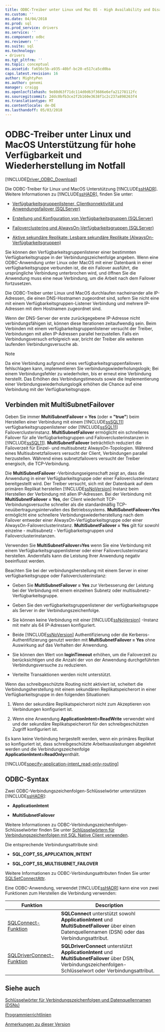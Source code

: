 ```yaml
---
title: ODBC-Treiber unter Linux und Mac OS - High Availability and Disaster Recovery | Microsoft Docs
ms.custom: ''
ms.date: 04/04/2018
ms.prod: sql
ms.prod_service: drivers
ms.service: ''
ms.component: odbc
ms.reviewer: ''
ms.suite: sql
ms.technology:
- drivers
ms.tgt_pltfrm: ''
ms.topic: conceptual
ms.assetid: fa656c5b-a935-40bf-bc20-e517ca5cd0ba
caps.latest.revision: 16
author: MightyPen
ms.author: genemi
manager: craigg
ms.openlocfilehash: 9e80d63f71dc114d0d63f3686e6efa21278112fc
ms.sourcegitcommit: 2ddc0bfb3ce2f2b160e3638f1c2c237a898263f4
ms.translationtype: MT
ms.contentlocale: de-DE
ms.lasthandoff: 05/03/2018
---
```

# <a name="odbc-driver-on-linux-and-macos-support-for-high-availability-and-disaster-recovery"></a>ODBC-Treiber unter Linux und MacOS Unterstützung für hohe Verfügbarkeit und Wiederherstellung im Notfall
[!INCLUDE[Driver_ODBC_Download](../../../includes/driver_odbc_download.md)]

Die ODBC-Treiber für Linux und MacOS Unterstützung [!INCLUDE[ssHADR](../../../includes/sshadr_md.md)]. Weitere Informationen zu [!INCLUDE[ssHADR](../../../includes/sshadr_md.md)], finden Sie unter:  
  
-   [Verfügbarkeitsgruppenlistener, Clientkonnektivität und Anwendungsfailover (SQLServer)](http://msdn.microsoft.com/library/hh213417.aspx)  
  
-   [Erstellung und Konfiguration von Verfügbarkeitsgruppen (SQLServer)](http://msdn.microsoft.com/library/ff878265.aspx)  
  
-   [Failoverclustering und AlwaysOn-Verfügbarkeitsgruppen (SQLServer)](http://msdn.microsoft.com/library/ff929171.aspx)  
  
-   [Aktive sekundäre Replikate: Lesbare sekundäre Replikate (AlwaysOn-Verfügbarkeitsgruppen)](http://msdn.microsoft.com/library/ff878253.aspx)  
  
Sie können den Verfügbarkeitsgruppenlistener einer bestimmten Verfügbarkeitsgruppe in der Verbindungszeichenfolge angeben. Wenn eine ODBC-Anwendung unter Linux oder MacOS mit einer Datenbank in einer verfügbarkeitsgruppe verbunden ist, die ein Failover ausführt, die ursprüngliche Verbindung unterbrochen wird, und öffnen Sie die Anwendung muss eine neue Verbindung, um die Arbeit nach dem Failover fortzusetzen.

Die ODBC-Treiber unter Linux und MacOS durchlaufen nacheinander alle IP-Adressen, die einen DNS-Hostnamen zugeordnet sind, sofern Sie nicht eine mit einem Verfügbarkeitsgruppen-Listener Verbindung und mehrere IP-Adressen mit dem Hostnamen zugeordnet sind.

Wenn der DNS-Server der erste zurückgegebene IP-Adresse nicht verbindungsfähigen ist, können diese Iterationen zeitaufwendig sein. Beim Verbinden mit einem verfügbarkeitsgruppenlistener versucht der Treiber, Verbindungen mit allen IP-Adressen parallel herzustellen. Falls ein Verbindungsversuch erfolgreich war, bricht der Treiber alle weiteren laufenden Verbindungsversuche ab.

> [!NOTE]  
> Da eine Verbindung aufgrund eines verfügbarkeitsgruppenfailovers fehlschlagen kann, implementieren Sie verbindungswiederholungslogik; Bei einem Verbindungsfehler zu wiederholen, bis er erneut eine Verbindung herstellt. Das Erhöhen des Verbindungstimeouts sowie die Implementierung einer Verbindungswiederholungslogik erhöhen die Chance auf eine Verbindung mit der Verfügbarkeitsgruppe.

## <a name="connecting-with-multisubnetfailover"></a>Verbinden mit MultiSubnetFailover

Geben Sie immer **MultiSubnetFailover = Yes** (oder **= "true"**) beim Herstellen einer Verbindung mit einem [!INCLUDE[ssSQL11](../../../includes/sssql11_md.md)] verfügbarkeitsgruppenlistener oder [!INCLUDE[ssSQL11](../../../includes/sssql11_md.md)] Failoverclusterinstanz. **MultiSubnetFailover** ermöglicht ein schnelleres Failover für alle Verfügbarkeitsgruppen und Failoverclusterinstanzen in [!INCLUDE[ssSQL11](../../../includes/sssql11_md.md)]. **MultiSubnetFailover** beträchtlich reduziert die Failoverzeit für Einzel- und multisubnetz AlwaysOn-Topologien. Während eines Multisubnetzfailovers versucht der Client, Verbindungen parallel herzustellen. Während eines subnetzfailovers versucht der Treiber energisch, die TCP-Verbindung.

Die **MultiSubnetFailover** -Verbindungseigenschaft zeigt an, dass die Anwendung in einer Verfügbarkeitsgruppe oder einer Failoverclusterinstanz bereitgestellt wird. Der Treiber versucht, sich mit der Datenbank auf dem primären Replikat herstellen [!INCLUDE[ssNoVersion](../../../includes/ssnoversion_md.md)] Instanz beim Herstellen der Verbindung mit allen IP-Adressen. Bei der Verbindung mit **MultiSubnetFailover = Yes**, der Client wiederholt TCP-Verbindungsversuche schneller als die standardmäßig TCP-neuübertragungsintervallen des Betriebssystems. **MultiSubnetFailover=Yes** ermöglicht eine schnellere Verbindungswiederherstellung nach dem Failover entweder einer AlwaysOn-Verfügbarkeitsgruppe oder einer AlwaysOn-Failoverclusterinstanz. **MultiSubnetFailover = Yes** gilt für sowohl einzelne - multisubnetz - Verfügbarkeitsgruppen und Failoverclusterinstanzen.  

Verwenden Sie **MultiSubnetFailover=Yes** wenn Sie eine Verbindung mit einem Verfügbarkeitsgruppenlistener oder einer Failoverclusterinstanz herstellen. Andernfalls kann die Leistung Ihrer Anwendung negativ beeinflusst werden.

Beachten Sie bei der verbindungsherstellung mit einem Server in einer verfügbarkeitsgruppe oder Failoverclusterinstanz:
  
-   Geben Sie **MultiSubnetFailover = Yes** zur Verbesserung der Leistung bei der Verbindung mit einem einzelnen Subnetz oder multisubnetz-Verfügbarkeitsgruppe.

-   Geben Sie den verfügbarkeitsgruppenlistener der verfügbarkeitsgruppe als Server in der Verbindungszeichenfolge.
  
-   Sie können keine Verbindung mit einer [!INCLUDE[ssNoVersion](../../../includes/ssnoversion_md.md)] -Instanz mit mehr als 64 IP-Adressen konfiguriert.

-   Beide [!INCLUDE[ssNoVersion](../../../includes/ssnoversion_md.md)] Authentifizierung oder die Kerberos-Authentifizierung genutzt werden mit **MultiSubnetFailover = Yes** ohne Auswirkung auf das Verhalten der Anwendung.

-   Sie können den Wert von **loginTimeout** erhöhen, um die Failoverzeit zu berücksichtigen und die Anzahl der von der Anwendung durchgeführten Verbindungsversuche zu reduzieren.

-   Verteilte Transaktionen werden nicht unterstützt.  
  
Wenn das schreibgeschützte Routing nicht aktiviert ist, scheitert die Verbindungsherstellung mit einem sekundären Replikatspeicherort in einer Verfügbarkeitsgruppe in den folgenden Situationen:  
  
1.  Wenn der sekundäre Replikatspeicherort nicht zum Akzeptieren von Verbindungen konfiguriert ist.  
  
2.  Wenn eine Anwendung **ApplicationIntent=ReadWrite** verwendet wird und der sekundäre Replikatspeicherort für den schreibgeschützten Zugriff konfiguriert ist.  
  
Es kann keine Verbindung hergestellt werden, wenn ein primäres Replikat so konfiguriert ist, dass schreibgeschützte Arbeitsauslastungen abgelehnt werden und die Verbindungszeichenfolge **ApplicationIntent=ReadOnly**enthält.  


[!INCLUDE[specify-application-intent_read-only-routing](~/includes/paragraph-content/specify-application-intent-read-only-routing.md)]


## <a name="odbc-syntax"></a>ODBC-Syntax

Zwei ODBC-Verbindungszeichenfolgen-Schlüsselwörter unterstützen [!INCLUDE[ssHADR](../../../includes/sshadr_md.md)]:  
  
-   **ApplicationIntent**  
  
-   **MultiSubnetFailover**  
  
Weitere Informationen zu ODBC-Verbindungszeichenfolgen-Schlüsselwörter finden Sie unter [Schlüsselwörtern für Verbindungszeichenfolgen mit SQL Native Client verwenden](http://msdn.microsoft.com/library/ms130822.aspx).  
  
Die entsprechende Verbindungsattribute sind:
  
-   **SQL_COPT_SS_APPLICATION_INTENT**  
  
-   **SQL_COPT_SS_MULTISUBNET_FAILOVER**  
  
Weitere Informationen zu ODBC-Verbindungsattributen finden Sie unter [SQLSetConnectAttr](http://msdn.microsoft.com/library/ms131709.aspx).  
  
Eine ODBC-Anwendung, verwendet [!INCLUDE[ssHADR](../../../includes/sshadr_md.md)] kann eine von zwei Funktionen zum Herstellen die Verbindung verwenden:  
  
|Funktion|Description|  
|------------|---------------|  
|[SQLConnect-Funktion](../../../odbc/reference/syntax/sqlconnect-function.md)|**SQLConnect** unterstützt sowohl **ApplicationIntent** und **MultiSubnetFailover** über einen Datenquellennamen (DSN) oder das Verbindungsattribut.|  
|[SQLDriverConnect-Funktion](../../../odbc/reference/syntax/sqldriverconnect-function.md)|**SQLDriverConnect** unterstützt **ApplicationIntent** und **MultiSubnetFailover** über DSN, Verbindungszeichenfolgen-Schlüsselwort oder Verbindungsattribut.|
  
## <a name="see-also"></a>Siehe auch  

[Schlüsselwörter für Verbindungszeichenfolgen und Datenquellennamen (DSNs)](../../../connect/odbc/linux-mac/connection-string-keywords-and-data-source-names-dsns.md)

[Programmierrichtlinien](../../../connect/odbc/linux-mac/programming-guidelines.md)

[Anmerkungen zu dieser Version](../../../connect/odbc/linux-mac/release-notes.md)  
